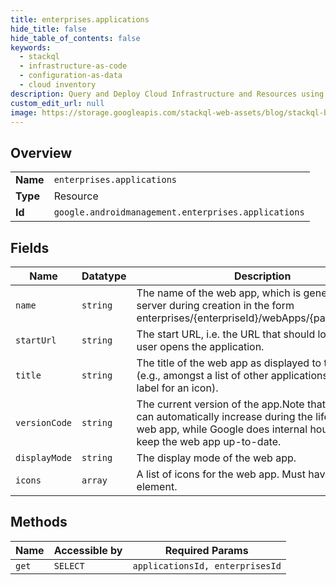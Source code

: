 ```yaml
---
title: enterprises.applications
hide_title: false
hide_table_of_contents: false
keywords:
  - stackql
  - infrastructure-as-code
  - configuration-as-data
  - cloud inventory
description: Query and Deploy Cloud Infrastructure and Resources using SQL
custom_edit_url: null
image: https://storage.googleapis.com/stackql-web-assets/blog/stackql-blog-post-featured-image.png
---
```

  
    

## Overview
<table><tbody>
<tr><td><b>Name</b></td><td><code>enterprises.applications</code></td></tr>
<tr><td><b>Type</b></td><td>Resource</td></tr>
<tr><td><b>Id</b></td><td><code>google.androidmanagement.enterprises.applications</code></td></tr>
</tbody></table>

## Fields
| Name | Datatype | Description |
| ---- | -------- | ----------- |
| `name` | `string` | The name of the web app, which is generated by the server during creation in the form enterprises/{enterpriseId}/webApps/{packageName}. |
| `startUrl` | `string` | The start URL, i.e. the URL that should load when the user opens the application. |
| `title` | `string` | The title of the web app as displayed to the user (e.g., amongst a list of other applications, or as a label for an icon). |
| `versionCode` | `string` | The current version of the app.Note that the version can automatically increase during the lifetime of the web app, while Google does internal housekeeping to keep the web app up-to-date. |
| `displayMode` | `string` | The display mode of the web app. |
| `icons` | `array` | A list of icons for the web app. Must have at least one element. |
## Methods
| Name | Accessible by | Required Params |
| ---- | ------------- | --------------- |
| `get` | `SELECT` | `applicationsId, enterprisesId` |
